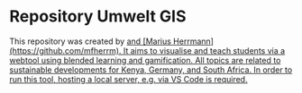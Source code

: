 <h1>Repository Umwelt GIS</h1>
This repository was created by <a href="[https://github.com/purnasth](https://github.com/ToniGold)" target="_blank">
and [Marius Herrmann](https://github.com/mfherrm). It aims to visualise and teach students via a webtool using blended learning and gamification. All topics are related to sustainable developments for Kenya, Germany, and South Africa. In order to run this tool, hosting a local server, e.g. via VS Code is required. 
